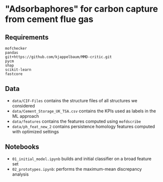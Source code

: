 # "Adsorbaphores" for carbon capture from cement flue gas


## Requirements

```
mofchecker 
pandas 
git+https://github.com/kjappelbaum/MMD-critic.git
pycm 
shap
scikit-learn
fastcore
```

## Data

- `data/CIF-Files` contains the structure files of all structures we considered
- `data/Cement_Storage_UK_TSA.csv` contains the KPIs used as labels in the ML approach
- `data/features` contains the features computed using `mofdscribe`
- `data/ph_feat_new_2` contains persistence homology features computed with optimized settings

## Notebooks 

- `01_initial_model.ipynb` builds and initial classifier on a broad feature set 
- `02_prototypes.ipynb`: performs the maximum-mean discrepancy analysis

